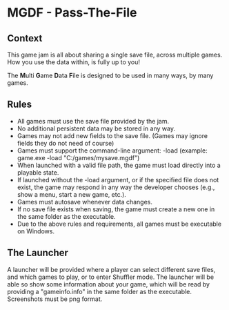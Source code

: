 # MGDF - Pass-The-File

## Context
This game jam is all about sharing a single save file, across multiple games. How you use the data within, is fully up to you!

The <b>M</b>ulti <b>G</b>ame <b>D</b>ata <b>F</b>ile is designed to be used in many ways, by many games.

## Rules
- All games must use the save file provided by the jam.
- No additional persistent data may be stored in any way.
- Games may not add new fields to the save file. (Games may ignore fields they do not need of course)
- Games must support the command-line argument: -load <file path> (example: game.exe -load "C:/games/mysave.mgdf")
- When launched with a valid file path, the game must load directly into a playable state.
- If launched without the -load argument, or if the specified file does not exist, the game may respond in any way the developer chooses (e.g., show a menu, start a new game, etc.).
- Games must autosave whenever data changes.
- If no save file exists when saving, the game must create a new one in the same folder as the executable.
- Due to the above rules and requirements, all games must be executable on Windows.

## The Launcher
A launcher will be provided where a player can select different save files, and which games to play, or to enter Shuffler mode. The launcher will be able so show some information about your game, which will be read by providing a "gameinfo.info" in the same folder as the executable.
Screenshots must be png format.
